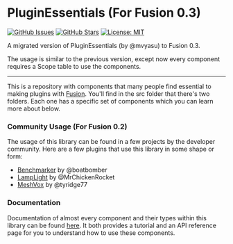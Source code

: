 # PluginEssentials (For Fusion 0.3)
[![GitHub Issues](https://img.shields.io/github/issues/TenebrisNoctua/PluginEssentials.svg)](https://github.com/TenebrisNoctua/PluginEssentials/issues)
[![GitHub Stars](https://img.shields.io/github/stars/TenebrisNoctua/PluginEssentials.svg)](https://github.com/TenebrisNoctua/PluginEssentials/stargazers)
[![License: MIT](https://img.shields.io/badge/License-MIT-blue.svg)](https://opensource.org/licenses/MIT)

A migrated version of PluginEssentials (by @mvyasu) to Fusion 0.3.

The usage is similar to the previous version, except now every component requires a Scope table to use the components.

-------------------------------------------------------------------------------------------------------------

This is a repository with components that many people find essential to making plugins with [Fusion](https://github.com/Elttob/Fusion). You'll find in the src folder that there's two folders. Each one has a specific set of components which you can learn more about below.

### Community Usage (For Fusion 0.2)

The usage of this library can be found in a few projects by the developer community. Here are a few plugins that use this library in some shape or form:

- [Benchmarker](https://devforum.roblox.com/t/benchmarker-plugin-compare-function-speeds-with-graphs-percentiles-and-more/829912) by @boatbomber
- [LampLight](https://devforum.roblox.com/t/lamplight-global-illumination-for-roblox-new-v12/1837877) by @MrChickenRocket
- [MeshVox](https://devforum.roblox.com/t/meshvox-v10-a-powerful-3d-smooth-terrain-importstamping-tool/2576245) by @tyridge77

### Documentation

Documentation of almost every component and their types within this library can be found [here](https://tenebrisnoctua.github.io/PluginEssentials/). It both provides a tutorial and an API reference page for you to understand how to use these components. 